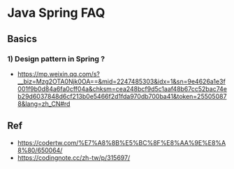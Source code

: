 # Java Spring FAQ

## Basics

### 1) Design pattern in Spring ?
- https://mp.weixin.qq.com/s?__biz=Mzg2OTA0Njk0OA==&mid=2247485303&idx=1&sn=9e4626a1e3f001f9b0d84a6fa0cff04a&chksm=cea248bcf9d5c1aaf48b67cc52bac74eb29d6037848d6cf213b0e5466f2d1fda970db700ba41&token=255050878&lang=zh_CN#rd

## Ref
- https://codertw.com/%E7%A8%8B%E5%BC%8F%E8%AA%9E%E8%A8%80/650064/
- https://codingnote.cc/zh-tw/p/315697/